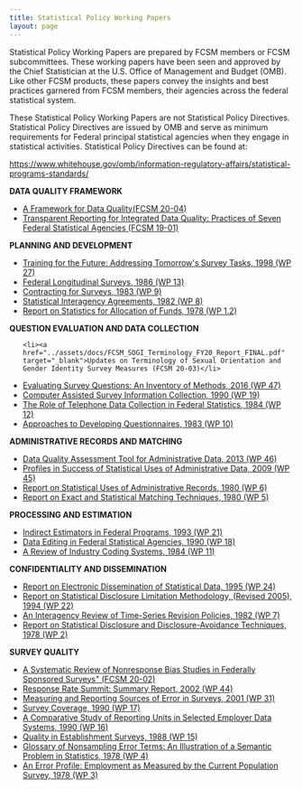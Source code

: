 ```yaml
---
title: Statistical Policy Working Papers
layout: page
---
```

<p>Statistical Policy Working Papers are prepared by FCSM members or FCSM subcommittees.  These working papers have been seen and approved by the Chief Statistician at the U.S. Office of Management and Budget (OMB).  Like other FCSM products, these papers convey the insights and best practices garnered from FCSM members, their agencies across the federal statistical system.  </p>
							
<p>These Statistical Policy Working Papers are not Statistical Policy Directives.  Statistical Policy Directives are issued by OMB and serve as minimum requirements for Federal principal statistical agencies when they engage in statistical activities. Statistical Policy Directives can be found at:</p>
							
<p><a href="https://www.whitehouse.gov/omb/information-regulatory-affairs/statistical-programs-standards/">https://www.whitehouse.gov/omb/information-regulatory-affairs/statistical-programs-standards/</a></p>
  
<p><strong>DATA QUALITY FRAMEWORK</strong></p>
<ul>
  <li><a href="../assets/docs/FCSM.20.04_A_Framework_for_Data_Quality.pdf" target="_blank">A Framework for Data Quality(FCSM 20-04)</a></li>
  <li><a href="../assets/docs/Transparent_Reporting_FCSM_19_01_092719.pdf" target="_blank">Transparent Reporting for Integrated Data Quality: Practices of Seven Federal Statistical Agencies (FCSM 19-01)</a></li>
</ul>
                
   
<p><strong>PLANNING AND DEVELOPMENT</strong></p>
<ul>
  <li><a href="../assets/docs/spwp27.pdf" target="_blank">Training for the Future: Addressing Tomorrow's Survey Tasks, 1998 (WP 27)</a> </li>
  <!------------pdf/spwp27.pdf-------------->
  <li><a href="../assets/docs/spwp13.pdf" target="_blank">Federal Longitudinal Surveys, 1986 (WP 13)</a></li>
  <!-------------------------->
  <li><a href="../assets/docs/spwp9.pdf" target="_blank">Contracting for Surveys, 1983 (WP 9)</a></li>
  <!------------pdf/spwp9.pdf-------------->
  <li><a href="../assets/docs/spwp8.pdf" target="_blank">Statistical Interagency Agreements, 1982 (WP 8)</a> </li>
  <!-------------------------->
  <li><a href="../assets/docs/spwp1.pdf" target="_blank">Report on Statistics for Allocation of Funds, 1978 (WP 1.2)</a></li>
</ul><!---------pdf/spwp1.pdf----------------->
<p><strong>QUESTION EVALUATION AND DATA COLLECTION</strong></p>
<ul>
	
	<li><a href="../assets/docs/FCSM_SOGI_Terminology_FY20_Report_FINAL.pdf" target="_blank">Updates on Terminology of Sexual Orientation and Gender Identity Survey Measures (FCSM 20-03)</li>
	
  <li><a href="../assets/docs/spwp47.pdf" target="_blank">Evaluating Survey Questions: An Inventory of Methods, 2016 (WP 47)</a></li>
  <!-------------pdf/spwp47.pdf------------->

  <li><a href="../assets/docs/spwp19.pdf" target="_blank">Computer Assisted Survey Information Collection, 1990 (WP 19)</a></li>
  <!-----------pdf/spwp19.pdf--------------->

  <li><a href="../assets/docs/spwp12.pdf" target="_blank">The Role of Telephone Data Collection in Federal Statistics, 1984 (WP 12)</a> </li>
  <!------------pdf/spwp12.pdf-------------->

  <li><a href="../assets/docs/spwp10.pdf" target="_blank">Approaches to Developing Questionnaires, 1983 (WP 10)</a></li>
</ul><!--------pdf/spwp10.pdf------------------>

<p><strong>ADMINISTRATIVE RECORDS AND MATCHING</strong></p>
<ul>
  <li><a href="../assets/docs/DataQualityAssessmentTool.pdf" target="_blank">Data Quality Assessment Tool for Administrative Data, 2013 (WP 46)</a></li><!--DataQualityAssessmentTool.pdf--->

  <li><a href="../assets/docs/StatisticalUsesofARData.pdf" target="_blank">Profiles in Success of Statistical Uses of Administrative Data, 2009 (WP 45)</a></li><!---StatisticalUsesofARData.pdf--->

  <li><a href="../assets/docs/spwp6.pdf" target="_blank">Report on Statistical Uses of Administrative Records, 1980 (WP 6)</a> </li>
  <!-------------pdf/spwp6.pdf------------->

  <li><a href="../assets/docs/spwp5.pdf" target="_blank">Report on Exact and Statistical Matching Techniques, 1980 (WP 5)</a></li><!------------pdf/spwp5.pdf-------------->
</ul>
<p><strong>PROCESSING AND ESTIMATION</strong></p>
<ul>
  <li><a href="../assets/docs/spwp21.pdf" target="_blank">Indirect Estimators in Federal Programs, 1993 (WP 21)</a></li><!--spwp21.pdf---->

  <li><a href="../assets/docs/spwp18.pdf" target="_blank">Data Editing in Federal Statistical Agencies, 1990 (WP 18)</a> </li>
  <!----------pdf/spwp18.pdf---------------->
  <li><a href="../assets/docs/spwp11.pdf" target="_blank">A Review of Industry Coding Systems, 1984 (WP 11)</a> </li>
  </ul><!-------pdf/spwp11.pdf------------------->
  <p><strong>CONFIDENTIALITY AND DISSEMINATION</strong></p>
  <ul>
  <li><a href="../assets/docs/spwp24.pdf" target="_blank">Report on Electronic Dissemination of Statistical Data, 1995 (WP 24)</a></li>
  <!-------------pdf/spwp24.pdf------------->

  <li><a href="../assets/docs/spwp22.pdf" target="_blank">Report on Statistical Disclosure Limitation Methodology, (Revised 2005), 1994 (WP 22)</a> </li>
  <!-----------pdf/spwp22.pdf--------------->

  <li><a href="../assets/docs/spwp7.pdf" target="_blank">An Interagency Review of Time-Series Revision Policies, 1982 (WP 7)</a></li>
  <!-------------pdf/spwp7.pdf------------->

  <li><a href="../assets/docs/spwp2.pdf" target="_blank">Report on Statistical Disclosure and Disclosure-Avoidance Techniques, 1978 (WP 2)</a></li>
</ul>
<!-----------pdf/spwp2.pdf--------------->
<p><strong>SURVEY QUALITY</strong></p>
<ul>
	<li><a href="../assets/docs/A_Systematic_Review_of_Nonresponse_Bias_Studies_Federally_Sponsored_SurveysFCSM_20_02_032920.pdf" target="_blank">A Systematic Review of Nonresponse Bias Studies in Federally Sponsored Surveys" (FCSM 20-02)</a></li>
  <li><a href="../assets/docs/summitreportfinal.pdf" target="_blank">Response Rate Summit: Summary Report, 2002 (WP 44)</a> </li><!----summitreportfinal.pdf--->

  <li><a href="../assets/docs/spwp31.pdf" target="_blank">Measuring and Reporting Sources of Error in Surveys, 2001 (WP 31)</a> </li>
  <!-------------pdf/spwp31.pdf------------->
  <li><a href="../assets/docs/spwp17.pdf" target="_blank">Survey Coverage, 1990 (WP 17)</a></li>
  <!-------------pdf/spwp17.pdf------------->

  <li><a href="../assets/docs/spwp16.pdf" target="_blank">A Comparative Study of Reporting Units in Selected Employer Data Systems, 1990 (WP 16)</a> </li>
  <!------------pdf/spwp16.pdf-------------->

  <li><a href="../assets/docs/spwp15.pdf" target="_blank">Quality in Establishment Surveys, 1988 (WP 15)</a> </li>
  <!-----------pdf/spwp15.pdf--------------->

  <li><a href="../assets/docs/spwp4.pdf" target="_blank">Glossary of Nonsampling Error Terms: An Illustration of a Semantic Problem in Statistics, 1978 (WP 4)</a> </li>
  <!------------pdf/spwp4.pdf-------------->

  <li><a href="../assets/docs/spwp3.pdf" target="_blank">An Error Profile: Employment as Measured by the Current Population Survey, 1978 (WP 3)</a> </li>
</ul>